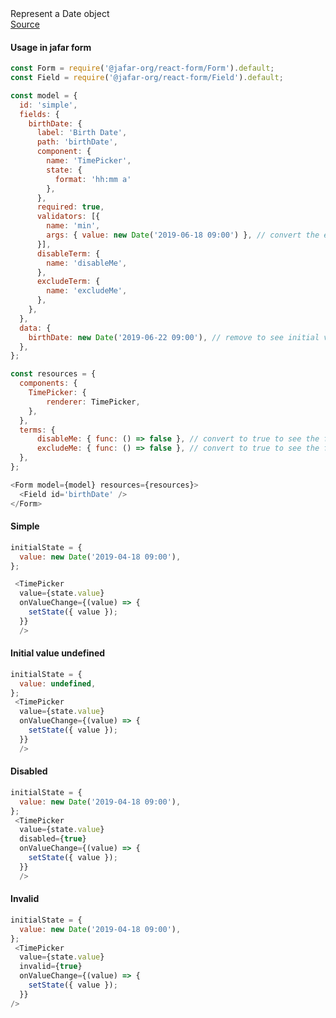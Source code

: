 <div class="component-description">Represent a Date object</div>
<a class="component-src" target="_blank" href="https://github.com/yahoo/jafar/blob/master/packages/react-components/src/edit/TimePicker/TimePicker.jsx">Source</a>

<h4>Usage in jafar form</h4>

```javascript
const Form = require('@jafar-org/react-form/Form').default;
const Field = require('@jafar-org/react-form/Field').default;

const model = {
  id: 'simple',
  fields: {
    birthDate: {
      label: 'Birth Date',
      path: 'birthDate',
      component: {
        name: 'TimePicker',
        state: {
          format: 'hh:mm a'
        },
      },
      required: true,
      validators: [{
        name: 'min',
        args: { value: new Date('2019-06-18 09:00') }, // convert the example date before that date to see invalid error
      }],
      disableTerm: {
        name: 'disableMe',
      },
      excludeTerm: {
        name: 'excludeMe',
      },
    },
  },
  data: {
    birthDate: new Date('2019-06-22 09:00'), // remove to see initial value undefined, and required error
  },
};

const resources = {
  components: { 
    TimePicker: {
        renderer: TimePicker,
    }, 
  },
  terms: {
      disableMe: { func: () => false }, // convert to true to see the field disabled
      excludeMe: { func: () => false }, // convert to true to see the field excluded
  },
};

<Form model={model} resources={resources}>
  <Field id='birthDate' />
</Form>
```

<h4>Simple</h4>

```javascript
initialState = { 
  value: new Date('2019-04-18 09:00'),
};

 <TimePicker
  value={state.value}
  onValueChange={(value) => {
    setState({ value });
  }}
  />
  ```

<h4>Initial value undefined</h4>

```javascript
initialState = { 
  value: undefined,
};
 <TimePicker
  value={state.value}
  onValueChange={(value) => {
    setState({ value });
  }}
  />
  ```

  <h4>Disabled</h4>

```javascript
initialState = { 
  value: new Date('2019-04-18 09:00'),
};
 <TimePicker
  value={state.value}
  disabled={true}
  onValueChange={(value) => {
    setState({ value });
  }}
  />
  ```

<h4>Invalid</h4>

```javascript
initialState = { 
  value: new Date('2019-04-18 09:00'),
};
 <TimePicker
  value={state.value}
  invalid={true}
  onValueChange={(value) => {
    setState({ value });
  }}
/>
```
